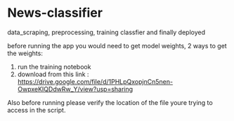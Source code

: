 # News-classifier
data_scraping, preprocessing, training classfier and finally deployed

before running the app you would need to get model weights, 2 ways to get the weights:
1. run the training notebook
2. download from this link : https://drive.google.com/file/d/1PHLpQxopjnCn5nen-OwpxeKIQDdwRw_Y/view?usp=sharing


Also before running please verify the location of the file youre trying to access in the script.
